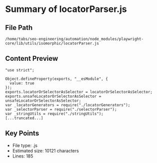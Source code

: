 # Summary of locatorParser.js
  
## File Path
`/home/tabs/seo-engineering/automation/node_modules/playwright-core/lib/utils/isomorphic/locatorParser.js`

## Content Preview
```
"use strict";

Object.defineProperty(exports, "__esModule", {
  value: true
});
exports.locatorOrSelectorAsSelector = locatorOrSelectorAsSelector;
exports.unsafeLocatorOrSelectorAsSelector = unsafeLocatorOrSelectorAsSelector;
var _locatorGenerators = require("./locatorGenerators");
var _selectorParser = require("./selectorParser");
var _stringUtils = require("./stringUtils");
[...truncated...]
```

## Key Points
- File type: .js
- Estimated size: 10121 characters
- Lines: 185
